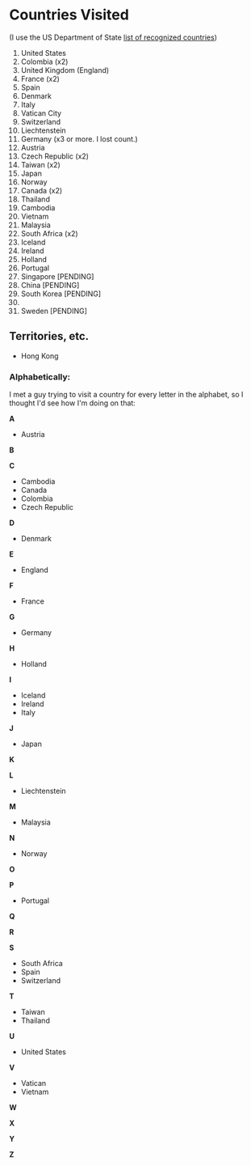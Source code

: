 # Countries Visited

(I use the US Department of State [list of recognized countries](http://www.state.gov/misc/list/index.htm))

1. United States
2. Colombia (x2)
3. United Kingdom (England)
4. France (x2)
5. Spain
6. Denmark
7. Italy
8. Vatican City
9. Switzerland
10. Liechtenstein
11. Germany (x3 or more. I lost count.)
12. Austria 
13. Czech Republic (x2)
14. Taiwan (x2)
15. Japan
16. Norway
17. Canada (x2)
28. Thailand
19. Cambodia
20. Vietnam
21. Malaysia
22. South Africa (x2)
23. Iceland
24. Ireland
25. Holland
26. Portugal
27. Singapore [PENDING]
28. China [PENDING]
29. South Korea [PENDING]
30.
31. Sweden [PENDING]

## Territories, etc.
* Hong Kong



### Alphabetically:
I met a guy trying to visit a country for every letter in the alphabet, so I thought I'd see how I'm doing on that:

**A**
* Austria

**B**

**C**
* Cambodia
* Canada
* Colombia
* Czech Republic

**D**
* Denmark

**E**
* England

**F**
* France

**G**
* Germany

**H**
* Holland 

**I**
* Iceland
* Ireland
* Italy

**J**
* Japan

**K**

**L**
* Liechtenstein

**M**
* Malaysia

**N**
* Norway

**O**

**P**
* Portugal

**Q**

**R**

**S**
* South Africa
* Spain
* Switzerland

**T**
* Taiwan
* Thailand

**U**
* United States

**V**
* Vatican
* Vietnam

**W**

**X**

**Y**

**Z**
